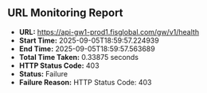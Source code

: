 ## URL Monitoring Report

- **URL:** https://api-gw1-prod1.fisglobal.com/gw/v1/health
- **Start Time:** 2025-09-05T18:59:57.224939
- **End Time:** 2025-09-05T18:59:57.563689
- **Total Time Taken:** 0.33875 seconds
- **HTTP Status Code:** 403
- **Status:** Failure
- **Failure Reason:** HTTP Status Code: 403
